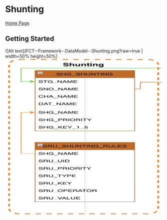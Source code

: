 # Shunting #

[Home Page](../README.md)

## Getting Started ##

![Alt text](FCT--Framework--DataModel--Shunting.png?raw=true | width=50% height=50%)
<img src="FCT--Framework--DataModel--Shunting.png" width="500" height="500">
